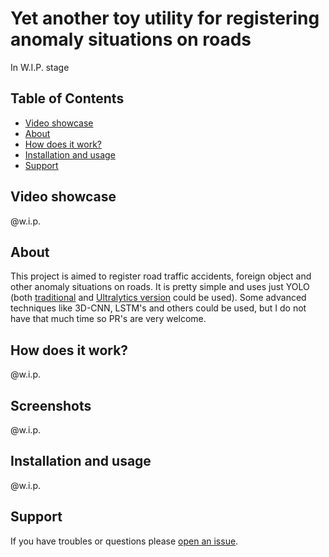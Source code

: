 # Yet another toy utility for registering anomaly situations on roads

In W.I.P. stage

## Table of Contents
- [Video showcase](#video-showcase)
- [About](#about)
- [How does it work?](#how-does-it-work?)
- [Installation and usage](#installation-and-usage)
- [Support](#support)


## Video showcase
@w.i.p.

## About
This project is aimed to register road traffic accidents, foreign object and other anomaly situations on roads. It is pretty simple and uses just YOLO (both [traditional](https://github.com/AlexeyAB/darknet) and [Ultralytics version](https://github.com/ultralytics/ultralytics) could be used). Some advanced techniques like 3D-CNN, LSTM's and others could be used, but I do not have that much time so PR's are very welcome.

## How does it work?
@w.i.p.

## Screenshots
@w.i.p.

## Installation and usage
@w.i.p.

## Support
If you have troubles or questions please [open an issue](https://github.com/LdDl/road-anomaly-detection/issues/new).

